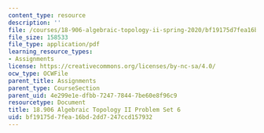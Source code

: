 ```yaml
---
content_type: resource
description: ''
file: /courses/18-906-algebraic-topology-ii-spring-2020/bf19175d7fea16bd2dd7247ccd157932_MIT18_906S20_pset6.pdf
file_size: 158533
file_type: application/pdf
learning_resource_types:
- Assignments
license: https://creativecommons.org/licenses/by-nc-sa/4.0/
ocw_type: OCWFile
parent_title: Assignments
parent_type: CourseSection
parent_uid: 4e299e1e-dfbb-7247-7844-7be60e8f96c9
resourcetype: Document
title: 18.906 Algebraic Topology II Problem Set 6
uid: bf19175d-7fea-16bd-2dd7-247ccd157932
---
```

